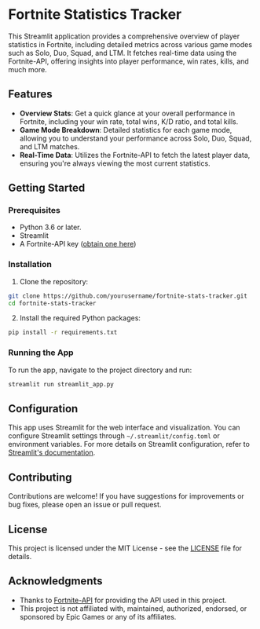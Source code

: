 # Fortnite Statistics Tracker

This Streamlit application provides a comprehensive overview of player statistics in Fortnite, including detailed metrics across various game modes such as Solo, Duo, Squad, and LTM. It fetches real-time data using the Fortnite-API, offering insights into player performance, win rates, kills, and much more.

## Features

- **Overview Stats**: Get a quick glance at your overall performance in Fortnite, including your win rate, total wins, K/D ratio, and total kills.
- **Game Mode Breakdown**: Detailed statistics for each game mode, allowing you to understand your performance across Solo, Duo, Squad, and LTM matches.
- **Real-Time Data**: Utilizes the Fortnite-API to fetch the latest player data, ensuring you're always viewing the most current statistics.

## Getting Started

### Prerequisites

- Python 3.6 or later.
- Streamlit
- A Fortnite-API key ([obtain one here](https://dash.fortnite-api.com/))

### Installation

1. Clone the repository:

```bash
git clone https://github.com/yourusername/fortnite-stats-tracker.git
cd fortnite-stats-tracker
```

2. Install the required Python packages:

```bash
pip install -r requirements.txt
```

### Running the App

To run the app, navigate to the project directory and run:

```bash
streamlit run streamlit_app.py
```

## Configuration

This app uses Streamlit for the web interface and visualization. You can configure Streamlit settings through `~/.streamlit/config.toml` or environment variables. For more details on Streamlit configuration, refer to [Streamlit's documentation](https://docs.streamlit.io/library/advanced-features/configuration).

## Contributing

Contributions are welcome! If you have suggestions for improvements or bug fixes, please open an issue or pull request.

## License

This project is licensed under the MIT License - see the [LICENSE](LICENSE) file for details.

## Acknowledgments

- Thanks to [Fortnite-API](https://dash.fortnite-api.com/) for providing the API used in this project.
- This project is not affiliated with, maintained, authorized, endorsed, or sponsored by Epic Games or any of its affiliates.
